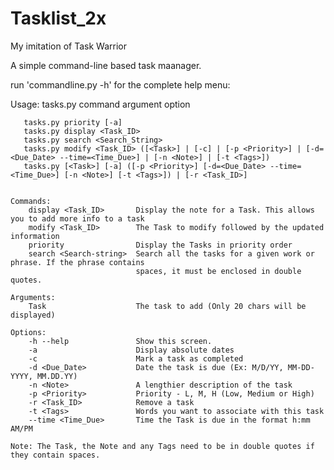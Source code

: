 # Tasklist_2x
My imitation of Task Warrior

A simple command-line based task maanager.

run 'commandline.py -h' for the complete help menu:

Usage: tasks.py command argument option

	   tasks.py priority [-a]
	   tasks.py display <Task_ID>
	   tasks.py search <Search_String>
	   tasks.py modify <Task_ID> ([<Task>] | [-c] | [-p <Priority>] | [-d=<Due_Date> --time=<Time_Due>] | [-n <Note>] | [-t <Tags>])
	   tasks.py [<Task>] [-a] ([-p <Priority>] [-d=<Due_Date> --time=<Time_Due>] [-n <Note>] [-t <Tags>]) | [-r <Task_ID>]


	Commands:
		display <Task_ID>       Display the note for a Task. This allows you to add more info to a task
		modify <Task_ID>        The Task to modify followed by the updated information
		priority                Display the Tasks in priority order
		search <Search-string>  Search all the tasks for a given work or phrase. If the phrase contains
								spaces, it must be enclosed in double quotes.

    Arguments:
        Task                    The task to add (Only 20 chars will be displayed)

    Options:
        -h --help               Show this screen.
        -a                      Display absolute dates
        -c                      Mark a task as completed
        -d <Due_Date>           Date the task is due (Ex: M/D/YY, MM-DD-YYYY, MM.DD.YY)
        -n <Note>               A lengthier description of the task
        -p <Priority>           Priority - L, M, H (Low, Medium or High)
        -r <Task_ID>            Remove a task
        -t <Tags>               Words you want to associate with this task
        --time <Time_Due>       Time the Task is due in the format h:mm AM/PM

    Note: The Task, the Note and any Tags need to be in double quotes if they contain spaces.
